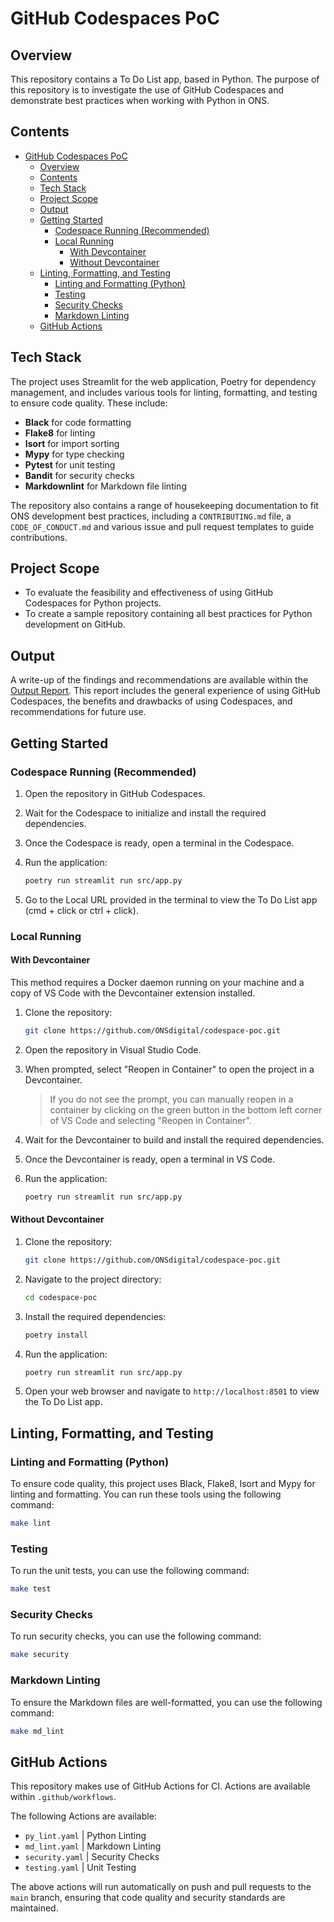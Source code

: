 # GitHub Codespaces PoC

## Overview

This repository contains a To Do List app, based in Python. The purpose of this repository is to investigate the use of GitHub Codespaces and demonstrate best practices when working with Python in ONS.

## Contents

- [GitHub Codespaces PoC](#github-codespaces-poc)
  - [Overview](#overview)
  - [Contents](#contents)
  - [Tech Stack](#tech-stack)
  - [Project Scope](#project-scope)
  - [Output](#output)
  - [Getting Started](#getting-started)
    - [Codespace Running (Recommended)](#codespace-running-recommended)
    - [Local Running](#local-running)
      - [With Devcontainer](#with-devcontainer)
      - [Without Devcontainer](#without-devcontainer)
  - [Linting, Formatting, and Testing](#linting-formatting-and-testing)
    - [Linting and Formatting (Python)](#linting-and-formatting-python)
    - [Testing](#testing)
    - [Security Checks](#security-checks)
    - [Markdown Linting](#markdown-linting)
  - [GitHub Actions](#github-actions)

## Tech Stack

The project uses Streamlit for the web application, Poetry for dependency management, and includes various tools for linting, formatting, and testing to ensure code quality. These include:

- **Black** for code formatting
- **Flake8** for linting
- **Isort** for import sorting
- **Mypy** for type checking
- **Pytest** for unit testing
- **Bandit** for security checks
- **Markdownlint** for Markdown file linting

The repository also contains a range of housekeeping documentation to fit ONS development best practices, including a `CONTRIBUTING.md` file, a `CODE_OF_CONDUCT.md` and various issue and pull request templates to guide contributions.

## Project Scope

- To evaluate the feasibility and effectiveness of using GitHub Codespaces for Python projects.
- To create a sample repository containing all best practices for Python development on GitHub.

## Output

A write-up of the findings and recommendations are available within the [Output Report](./output_report.md). This report includes the general experience of using GitHub Codespaces, the benefits and drawbacks of using Codespaces, and recommendations for future use.

## Getting Started

### Codespace Running (Recommended)

1. Open the repository in GitHub Codespaces.
2. Wait for the Codespace to initialize and install the required dependencies.
3. Once the Codespace is ready, open a terminal in the Codespace.
4. Run the application:

    ```bash
    poetry run streamlit run src/app.py
    ```

5. Go to the Local URL provided in the terminal to view the To Do List app (cmd + click or ctrl + click).

### Local Running

#### With Devcontainer

This method requires a Docker daemon running on your machine and a copy of VS Code with the Devcontainer extension installed.

1. Clone the repository:

    ```bash
    git clone https://github.com/ONSdigital/codespace-poc.git
    ```

2. Open the repository in Visual Studio Code.

3. When prompted, select "Reopen in Container" to open the project in a Devcontainer.

    > If you do not see the prompt, you can manually reopen in a container by clicking on the green button in the bottom left corner of VS Code and selecting "Reopen in Container".

4. Wait for the Devcontainer to build and install the required dependencies.

5. Once the Devcontainer is ready, open a terminal in VS Code.

6. Run the application:

    ```bash
    poetry run streamlit run src/app.py
    ```

#### Without Devcontainer

1. Clone the repository:

    ```bash
    git clone https://github.com/ONSdigital/codespace-poc.git
    ```

2. Navigate to the project directory:

    ```bash
    cd codespace-poc
    ```

3. Install the required dependencies:

    ```bash
    poetry install
    ```

4. Run the application:

    ```bash
    poetry run streamlit run src/app.py
    ```

5. Open your web browser and navigate to `http://localhost:8501` to view the To Do List app.

## Linting, Formatting, and Testing

### Linting and Formatting (Python)

To ensure code quality, this project uses Black, Flake8, Isort and Mypy for linting and formatting. You can run these tools using the following command:

```bash
make lint
```

### Testing

To run the unit tests, you can use the following command:

```bash
make test
```

### Security Checks

To run security checks, you can use the following command:

```bash
make security
```

### Markdown Linting

To ensure the Markdown files are well-formatted, you can use the following command:

```bash
make md_lint
```

## GitHub Actions

This repository makes use of GitHub Actions for CI. Actions are available within `.github/workflows`.

The following Actions are available:

- `py_lint.yaml` | Python Linting
- `md_lint.yaml` | Markdown Linting
- `security.yaml` | Security Checks
- `testing.yaml` | Unit Testing

The above actions will run automatically on push and pull requests to the `main` branch, ensuring that code quality and security standards are maintained.
